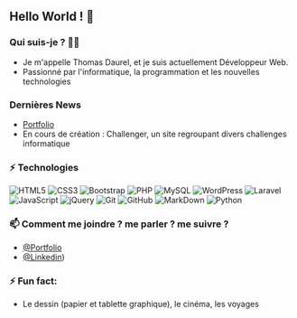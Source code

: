## Hello World ! 👋

### Qui suis-je ? 👨‍💻
- Je m'appelle Thomas Daurel, et je suis actuellement Développeur Web. 
- Passionné par l'informatique, la programmation et les nouvelles technologies

### Dernières News
- [Portfolio](https://365idees.jf-blog.fr/adopte-un-introverti)
- En cours de création : Challenger, un site regroupant divers challenges informatique


### ⚡ Technologies
![HTML5](https://img.shields.io/badge/-HTML5-E34F26?style=flat-square&logo=html5&logoColor=white)
![CSS3](https://img.shields.io/badge/-CSS3-1572B6?style=flat-square&logo=css3)
![Bootstrap](https://img.shields.io/badge/-Bootstrap-563D7C?style=flat-square&logo=bootstrap)
![PHP](https://img.shields.io/badge/-PHP-474A8A?style=flat-square&logo=php)
![MySQL](https://img.shields.io/badge/-MySQL-336791?style=flat-square&logo=mysql)
![WordPress](https://img.shields.io/badge/-WordPress-21759b?style=flat-square&logo=WordPress)
![Laravel](https://img.shields.io/badge/-laravel-23FF2D?style=flat-square&logo=laravel)
![JavaScript](https://img.shields.io/badge/-JavaScript-323330?style=flat-square&logo=javascript)
![jQuery](https://img.shields.io/badge/-jquery-230769?style=flat-square&logo=jquery)
![Git](https://img.shields.io/badge/-Git-3E2C00?style=flat-square&logo=git)
![GitHub](https://img.shields.io/badge/-GitHub-181717?style=flat-square&logo=github)
![MarkDown](https://img.shields.io/badge/markdown-black?&style=flat-square&logo=markdown)
![Python](https://camo.githubusercontent.com/66827c53581cfee18c55618697d74a3c6167932d3c1980fba2019ef7a3e553b0/68747470733a2f2f696d672e736869656c64732e696f2f62616467652f2d507974686f6e2d626c61636b3f7374796c653d666c61742d737175617265266c6f676f3d507974686f6e)

### 📫 Comment me joindre ? me parler ? me suivre ?
* [@Portfolio](https://daurelthomas.fr/)
* [@Linkedin](https://www.linkedin.com/in/thomas-daurel-09437b236))

### ⚡ Fun fact:
* Le dessin (papier et tablette graphique), le cinéma, les voyages

<!--
- 🔭 I’m currently working on ...
- 👯 I’m looking to collaborate on ...
- 🤔 I’m looking for help with ...
- 😄 Pronouns: ...
- ⚡ Fun fact: ...
-->
